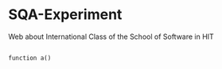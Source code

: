 SQA-Experiment
==============

Web about International Class of the School of Software in HIT

```

function a()
````
